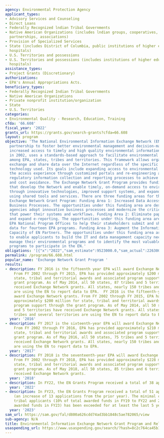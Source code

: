 ```yaml
---
agency: Environmental Protection Agency
applicant_types:
- Advisory Services and Counseling
- Direct Loans
- Federally Recognized lndian Tribal Governments
- Native American Organizations (includes lndian groups, cooperatives, corporations,
  partnerships, associations)
- Provision of Specialized Services
- State (includes District of Columbia, public institutions of higher education and
  hospitals)
- U.S. Territories and possessions
- U.S. Territories and possessions (includes institutions of higher education and
  hospitals)
assistance_types:
- Project Grants (Discretionary)
authorizations:
- EPA's Annual Appropriations Acts.
beneficiary_types:
- Federally Recognized Indian Tribal Governments
- Native American Organizations
- Private nonprofit institution/organization
- State
- U.S. Territories
categories:
- Environmental Quality - Research, Education, Training
cfda: '66.608'
fiscal_year: '2022'
grants_url: https://grants.gov/search-grants?cfda=66.608
layout: program
objective: 'The National Environmental Information Exchange Network (EN) is an inter-governmental
  partnership to foster better environmental management and decision-making through
  increased access to timely and high quality environmental information. The EN, launched
  in 2002, uses a standards-based approach to facilitate environmental data sharing
  among EPA, states, tribes and territories. This framework allows organizations to
  exchange and share data over the Internet regardless of the specific information
  technology used. Its goals include expanding access to environmental data, personalizing
  the access experience through customized portals and re-engineering and streamlining
  regulatory information collection and reporting processes to achieve burden reduction
  and cost avoidance. The Exchange Network Grant Program provides funding for projects
  that develop the Network and enable timely, on-demand access to environmental data
  through innovative technologies, improved support systems, and expanded collaboration
  using shared tools and services. There are three funding areas for the FY 2023 EPA
  Exchange Network Grant Program: Funding Area 1: Increased Data Access and Innovative
  Business Processes. The opportunities under this funding area are designed to help
  agencies adopt innovative business processes and modernize the critical data services
  that power their systems and workflows. Funding Area 2: Eliminate paper submittals
  and expand e-reporting. The opportunities under this funding area are designed by
  EPA National Program Offices to help their stakeholders submit and share programmatic
  data for fourteen EPA programs. Funding Area 3: Augment the Information Management
  Capacity of EN Partners. The opportunities under this funding area are designed
  to enable applicants to build the IT and data management capacity necessary to effectively
  manage their environmental programs and to identify the most valuable ways for their
  programs to participate in the EN.'
obligations: '[{"x":"2022","sam_estimate":9523000.0,"sam_actual":2263000.0,"usa_spending_actual":2968290.0},{"x":"2023","sam_estimate":10336000.0,"sam_actual":0.0,"usa_spending_actual":6326513.0},{"x":"2024","sam_estimate":15000000.0,"sam_actual":0.0,"usa_spending_actual":10457714.0}]'
permalink: /program/66.608.html
popular_name: 'Exchange Network Grant Program '
results:
- description: FY 2016 is the fifteenth year EPA will award Exchange Network grants.
    From FY 2002 through FY 2015, EPA has provided approximately $200 million for
    state, tribal and territorial awards and associated program support through the
    grant program. As of May 2014, all 50 states, 87 tribes and 5 territories have
    received Exchange Network grants. All states, nearly 150 tribes and several territories
    are using the EN to report data to EPA.  FY 2016 is the fifteenth-year EPA will
    award Exchange Network grants. From FY 2002 through FY 2015, EPA has provided
    approximately $200 million for state, tribal and territorial awards and associated
    program support through the grant program. As of May 2014, all 50 states, 75 tribes
    and 5 territories have received Exchange Network grants. All states, nearly 150
    tribes and several territories are using the EN to report data to EPA.
  year: '2016'
- description: FY 2017 is the sixteenth-year EPA will award Exchange Network grants.
    From FY 2002 through FY 2016, EPA has provided approximately $210 million for
    state, tribal and territorial awards and associated program support through the
    grant program. As of May 2016, all 50 states, 75 tribes and 5 territories have
    received Exchange Network grants. All states, nearly 150 tribes and several territories
    are using the EN to report data to EPA.
  year: '2017'
- description: FY 2018 is the seventeenth-year EPA will award Exchange Network grants.
    From FY 2002 through FY 2018, EPA has provided approximately $228 million for
    state, tribal and territorial awards and associated program support through the
    grant program. As of May 2018, all 50 states, 85 tribes and 6 territories have
    received Exchange Network grants.
  year: '2018'
- description: In FY22, the EN Grants Program received a total of 38 applications.
  year: '2022'
- description: In FY23, the EN Grants Program received a total of 51 applications
    (an increase of 13 applications from the prior year). The minimal commitment to
    tribal applicants (10% of total awarded funds in FY19 to FY22 and 20% of total
    awarded funds in FY23) has been exceeded for at least the last 5 years.
  year: '2023'
sam_url: https://sam.gov/fal/d800a626cdd74ad3bb1848c5ae782065/view
sub-agency: N/A
title: Environmental Information Exchange Network Grant Program and Related Assistance
usaspending_url: https://www.usaspending.gov/search/?hash=8c2c764ca45b1b8c38f7949e29423a95
---
```

